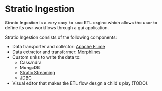 Stratio Ingestion
=================

Stratio Ingestion is a very easy-to-use ETL engine which allows the user to define its own workflows through a gui application.

Stratio Ingestion consists of the following components:

* Data transporter and collector: [Apache Flume](http://flume.apache.org/)
* Data extractor and transformer: [Morphlines](http://kitesdk.org/docs/current/kite-morphlines/index.html)
* Custom sinks to write the data to:
    - Cassandra
    - MongoDB
    - [Stratio Streaming](https://github.com/Stratio/stratio-streaming)
    - JDBC
* Visual editor that makes the ETL flow design a child's play (TODO).

